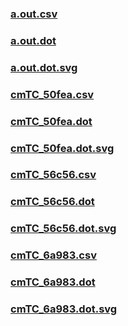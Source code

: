 ### [a.out.csv](a.out.csv)
### [a.out.dot](a.out.dot)
### [a.out.dot.svg](a.out.dot.svg)
### [cmTC_50fea.csv](cmTC_50fea.csv)
### [cmTC_50fea.dot](cmTC_50fea.dot)
### [cmTC_50fea.dot.svg](cmTC_50fea.dot.svg)
### [cmTC_56c56.csv](cmTC_56c56.csv)
### [cmTC_56c56.dot](cmTC_56c56.dot)
### [cmTC_56c56.dot.svg](cmTC_56c56.dot.svg)
### [cmTC_6a983.csv](cmTC_6a983.csv)
### [cmTC_6a983.dot](cmTC_6a983.dot)
### [cmTC_6a983.dot.svg](cmTC_6a983.dot.svg)
